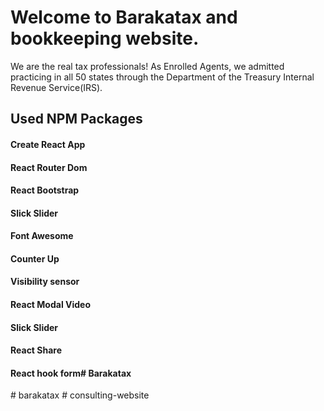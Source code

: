 # Welcome to Barakatax and bookkeeping website.

We are the real tax professionals!
As Enrolled Agents, we admitted practicing in all 50 states through the Department of the Treasury Internal Revenue Service(IRS).

## Used NPM Packages 
#### Create React App
#### React Router Dom
#### React Bootstrap
#### Slick Slider
#### Font Awesome
#### Counter Up
#### Visibility sensor
#### React Modal Video
#### Slick Slider
#### React Share
#### React hook form#   B a r a k a t a x  
 #   b a r a k a t a x  
 #   c o n s u l t i n g - w e b s i t e  
 